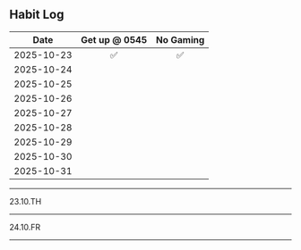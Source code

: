 ## Habit Log

| Date           | Get up @ 0545  | No Gaming |
|:--------------:|:--------------:|:---------:|
| 2025-10-23     |✅              | ✅       |
| 2025-10-24     |              |        |
| 2025-10-25     |              |        |
| 2025-10-26     |              |        |
| 2025-10-27     |              |        |
| 2025-10-28     |              |        |
| 2025-10-29     |              |        |
| 2025-10-30     |              |        |
| 2025-10-31     |              |        |

------------------
23.10.TH

------------------
24.10.FR

------------------

<!--
**Bubke/Bubke** is a ✨ _special_ ✨ repository because its `README.md` (this file) appears on your GitHub profile.

Here are some ideas to get you started:

✅
❌
🟡
- 🔭 I’m currently working on ...
- 🌱 I’m currently learning ...
- 👯 I’m looking to collaborate on ...
- 🤔 I’m looking for help with ...
- 💬 Ask me about ...
- 📫 How to reach me: ...
- 😄 Pronouns: ...
- ⚡ Fun fact: ...
-->
